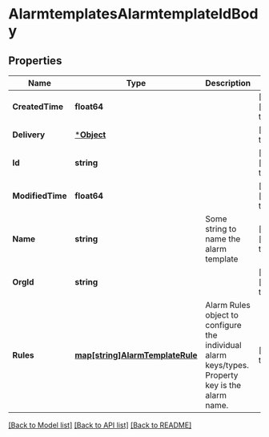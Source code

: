 # AlarmtemplatesAlarmtemplateIdBody

## Properties
Name | Type | Description | Notes
------------ | ------------- | ------------- | -------------
**CreatedTime** | **float64** |  | [optional] [default to null]
**Delivery** | [***Object**](.md) |  | [default to null]
**Id** | **string** |  | [optional] [default to null]
**ModifiedTime** | **float64** |  | [optional] [default to null]
**Name** | **string** | Some string to name the alarm template | [optional] [default to null]
**OrgId** | **string** |  | [optional] [default to null]
**Rules** | [**map[string]AlarmTemplateRule**](alarm_template_rule.md) | Alarm Rules object to configure the individual alarm keys/types. Property key is the alarm name. | [default to null]

[[Back to Model list]](../README.md#documentation-for-models) [[Back to API list]](../README.md#documentation-for-api-endpoints) [[Back to README]](../README.md)

